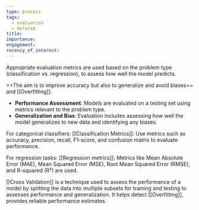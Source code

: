 ```yaml
---
type: process
tags:
  - evaluation
  - deleted
title: 
importance: 
engagement: 
recency_of_interest:
---
```

Appropriate evaluation metrics are used based on the problem type (classification vs. regression), to assess how well the model predicts.

==The aim is to improve accuracy but also to generalize and avoid biases== and [[Overfitting]].

- **Performance Assessment**: Models are evaluated on a testing set using metrics relevant to the problem type.
- **Generalization and Bias**: Evaluation includes assessing how well the model generalizes to new data and identifying any biases.

For categorical classifiers: [[Classification Metrics]]:  Use metrics such as accuracy, precision, recall, F1-score, and confusion matrix to evaluate performance.

For regression tasks: [[Regression metrics]]: Metrics like Mean Absolute Error (MAE), Mean Squared Error (MSE), Root Mean Squared Error (RMSE), and R-squared (R²) are used.

[[Cross Validation]] is a technique used to assess the performance of a model by splitting the data into multiple subsets for training and testing to assesses performance and generalization. It helps detect [[Overfitting]], provides reliable performance estimates.


